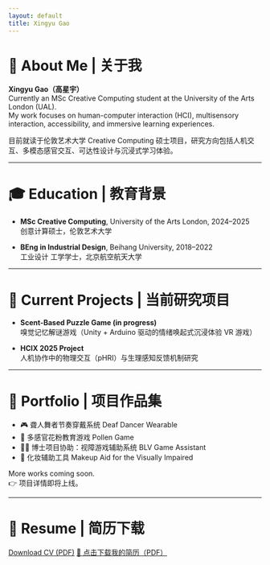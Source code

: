 ```yaml
---
layout: default
title: Xingyu Gao
---
```


# 👋 About Me | 关于我

**Xingyu Gao（高星宇）**  
Currently an MSc Creative Computing student at the University of the Arts London (UAL).  
My work focuses on human-computer interaction (HCI), multisensory interaction, accessibility, and immersive learning experiences.

目前就读于伦敦艺术大学 Creative Computing 硕士项目，研究方向包括人机交互、多模态感官交互、可达性设计与沉浸式学习体验。

---

# 🎓 Education | 教育背景

- **MSc Creative Computing**, University of the Arts London, 2024–2025  
  创意计算硕士，伦敦艺术大学

- **BEng in Industrial Design**, Beihang University, 2018–2022  
  工业设计 工学学士，北京航空航天大学

---

# 📌 Current Projects | 当前研究项目

- **Scent-Based Puzzle Game (in progress)**  
  嗅觉记忆解谜游戏（Unity + Arduino 驱动的情绪唤起式沉浸体验 VR 游戏）

- **HCIX 2025 Project**  
  人机协作中的物理交互（pHRI）与生理感知反馈机制研究

---

# 📂 Portfolio | 项目作品集

- 🎮 聋人舞者节奏穿戴系统 Deaf Dancer Wearable  
- 🌼 多感官花粉教育游戏 Pollen Game  
- 🧑‍🦯 博士项目协助：视障游戏辅助系统 BLV Game Assistant  
- 💄 化妆辅助工具 Makeup Aid for the Visually Impaired  

More works coming soon.  
👉 项目详情即将上线。

---

# 📄 Resume | 简历下载

[Download CV (PDF)](https://github.com/XingyuGao-dudu/xingyugao.github.io/blob/main/Xingyu_Gao_CV.pdf)
<a href="/Xingyu_Gao_CV.pdf" download>📄 点击下载我的简历（PDF）</a>


